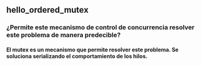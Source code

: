 ## hello_ordered_mutex

### ¿Permite este mecanismo de control de concurrencia resolver este problema de manera predecible?

#### El mutex es un mecanismo que permite resolver este problema. Se soluciona serializando el comportamiento de los hilos. 